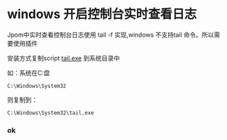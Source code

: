 # windows 开启控制台实时查看日志

Jpom中实时查看控制台日志使用 tail -f 实现,windows 不支持tail 命令。所以需要使用插件

安装方式复制script [tail.exe](/script/tail.exe) 到系统目录中

如：系统在C:盘

    C:\Windows\System32
    
则复制到：
 
    C:\Windows\System32\tail.exe
    
###  ok